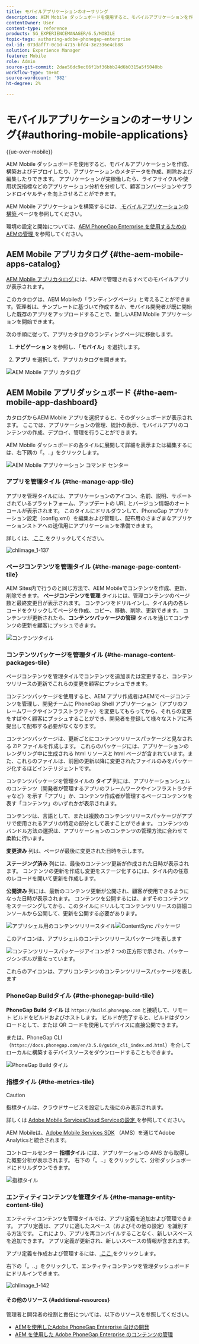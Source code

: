 ```yaml
---
title: モバイルアプリケーションのオーサリング
description: AEM Mobile ダッシュボードを使用すると、モバイルアプリケーションを作成、構築およびデプロイしたり、アプリケーションのメタデータを作成、削除および編集したりできます。 このページでは、この機能について詳しく見ていきます。
contentOwner: User
content-type: reference
products: SG_EXPERIENCEMANAGER/6.5/MOBILE
topic-tags: authoring-adobe-phonegap-enterprise
exl-id: 073daff7-0c1d-4715-bfd4-3e2336e4cb88
solution: Experience Manager
feature: Mobile
role: Admin
source-git-commit: 2dae56dc9ec66f1bf36bbb24d6b0315a5f5040bb
workflow-type: tm+mt
source-wordcount: '982'
ht-degree: 2%

---
```


# モバイルアプリケーションのオーサリング{#authoring-mobile-applications}

{{ue-over-mobile}}

AEM Mobile ダッシュボードを使用すると、モバイルアプリケーションを作成、構築およびデプロイしたり、アプリケーションのメタデータを作成、削除および編集したりできます。 アプリケーションが実稼働したら、ライフサイクルや使用状況指標などのアプリケーション分析を分析して、顧客コンバージョンやブランドロイヤルティを向上させることができます。

AEM Mobile アプリケーションを構築するには、[ モバイルアプリケーションの構築 ](/help/mobile/building-app-mobile-phonegap.md) ページを参照してください。

環境の設定と開始については、[AEM PhoneGap Enterprise を使用するためのAEMの管理 ](/help/mobile/administer-phonegap.md) を参照してください。

## AEM Mobile アプリカタログ {#the-aem-mobile-apps-catalog}

[AEM Mobile アプリカタログ ](http://localhost:4502/aem/apps.html/content/phonegap) には、AEMで管理されるすべてのモバイルアプリが表示されます。

このカタログは、AEM Mobileの「ランディングページ」と考えることができます。管理者は、テンプレートに基づいて作成するか、モバイル開発者が既に開始した既存のアプリをアップロードすることで、新しいAEM Mobile アプリケーションを開始できます。

次の手順に従って、アプリカタログのランディングページに移動します。

1. **ナビゲーション** を参照し、「**モバイル**」を選択します。

1. **アプリ** を選択して、アプリカタログを開きます。

![AEM Mobile アプリ カタログ ](assets/chlimage_1-135.png)

## AEM Mobile アプリダッシュボード {#the-aem-mobile-app-dashboard}

カタログからAEM Mobile アプリを選択すると、そのダッシュボードが表示されます。 ここでは、アプリケーションの管理、統計の表示、モバイルアプリのコンテンツの作成、デプロイ、管理を行うことができます。

AEM Mobile ダッシュボードの各タイルに展開して詳細を表示または編集するには、右下隅の「。..」をクリックします。

![AEM Mobile アプリケーション コマンド センター ](assets/chlimage_1-136.png)

### アプリを管理タイル {#the-manage-app-tile}

アプリを管理タイルには、アプリケーションのアイコン、名前、説明、サポートされているプラットフォーム、アップデートの URL とバージョン情報のオートコールが表示されます。 このタイルにドリルダウンして、PhoneGap アプリケーション設定（config.xml）を編集および管理し、配布用のさまざまなアプリケーションストアへの送信用にアプリケーションを準備できます。

詳しくは、[ ここ ](/help/mobile/phonegap-app-details-tile.md) をクリックしてください。

![chlimage_1-137](assets/chlimage_1-137.png)

### ページコンテンツを管理タイル {#the-manage-page-content-tile}

AEM Sites内で行うのと同じ方法で、AEM Mobileでコンテンツを作成、更新、削除できます。 **ページコンテンツを管理** タイルには、管理コンテンツのページ数と最終変更日が表示されます。 コンテンツをドリルインし、タイル内の各レコードをクリックしてページを作成、コピー、移動、削除、更新できます。 コンテンツが更新されたら、**コンテンツパッケージの管理** タイルを通じてコンテンツの更新を顧客にプッシュできます。

![ コンテンツタイル ](assets/chlimage_1-138.png)

### コンテンツパッケージを管理タイル {#the-manage-content-packages-tile}

ページコンテンツを管理タイルでコンテンツを追加または変更すると、コンテンツリリースの更新でこれらの変更を顧客にプッシュできます。

コンテンツパッケージを使用すると、AEM アプリ作成者はAEMでページコンテンツを管理し、開発チームに PhoneGap Shell アプリケーション（アプリのフレームワークやインフラストラクチャ）を変更してもらってから、それらの変更をすばやく顧客にプッシュすることができ、開発者を登録して様々なストアに再提出して配布する必要がなくなります。

コンテンツパッケージは、更新ごとにコンテンツリリースパッケージと見なされる ZIP ファイルを作成します。 これらのパッケージには、アプリケーションのレンダリング中に生成される html リソースと html ページが含まれています。また、これらのファイルは、前回の更新以降に変更されたファイルのみをパッケージ化するほどインテリジェントです。

コンテンツパッケージを管理タイルの **タイプ** 列には、アプリケーションシェルのコンテンツ（開発者が管理するアプリのフレームワークやインフラストラクチャなど）を示す「アプリ」か、コンテンツ作成者が管理するページコンテンツを表す「コンテンツ」のいずれかが表示されます。

コンテンツは、言語として、または複数のコンテンツリリースパッケージがアプリで使用されるアプリの特定の部分として表すことができます。 コンテンツのバンドル方法の選択は、アプリケーションのコンテンツの管理方法に合わせて柔軟に行います。

**変更済み** 列は、ページが最後に変更された日時を示します。

**ステージング済み** 列には、最後のコンテンツ更新が作成された日時が表示されます。 コンテンツの更新を作成し変更をステージ化するには、タイル内の任意のレコードを開いて更新を作成します。

**公開済み** 列には、最新のコンテンツ更新が公開され、顧客が使用できるようになった日時が表示されます。 コンテンツを公開するには、まずそのコンテンツをステージングしてから、このタイルにドリルしてコンテンツリリースの詳細コンソールから公開して、更新を公開する必要があります。

![ アプリシェル用のコンテンツリリースタイル ](assets/chlimage_1-139.png)![ContentSync パッケージ ](do-not-localize/chlimage_1-5.png)

このアイコンは、アプリシェルのコンテンツリリースパッケージを表します

![ コンテンツリリースパッケージアイコンが 2 つの正方形で示され、パッケージシンボルが重なっています。](do-not-localize/chlimage_1-6.png)

これらのアイコンは、アプリコンテンツのコンテンツリリースパッケージを表します

### PhoneGap Buildタイル {#the-phonegap-build-tile}

**PhoneGap Build タイル** は `https://build.phonegap.com` と接続して、リモート ビルドをビルドおよびホストします。 ビルドが完了すると、ビルドはダウンロードとして、または QR コードを使用してデバイスに直接公開できます。

または、PhoneGap CLI （`https://docs.phonegap.com/en/3.5.0/guide_cli_index.md.html`）を介してローカルに構築するデバイスソースをダウンロードすることもできます。

![PhoneGap Build タイル ](assets/chlimage_1-140.png)

### 指標タイル {#the-metrics-tile}

>[!CAUTION]
>
>指標タイルは、クラウドサービスを設定した後にのみ表示されます。
>
>詳しくは [Adobe Mobile ServicesCloud Serviceの設定 ](/help/mobile/configure-adobe-mobile-cloud-service.md) を参照してください。

AEM Mobileは、[Adobe Mobile Services SDK](https://experienceleague.adobe.com/docs/mobile.html) （AMS）を通じてAdobe Analyticsと統合されます。

コントロールセンター **指標タイル** には、アプリケーションの AMS から取得した概要分析が表示されます。 右下の「。..」をクリックして、分析ダッシュボードにドリルダウンできます。

![ 指標タイル ](assets/chlimage_1-141.png)

### エンティティコンテンツを管理タイル {#the-manage-entity-content-tile}

エンティティコンテンツを管理タイルでは、アプリ定義を追加および管理できます。 アプリ定義は、アプリに適したスペース（およびその他の設定）を識別する方法です。 これにより、アプリを再コンパイルすることなく、新しいスペースを追加できます。 アプリ定義が更新され、新しいスペースの情報が含まれます。

アプリ定義を作成および管理するには、[ ここ ](/help/mobile/phonegap-app-definitions.md) をクリックします。

右下の「。..」をクリックして、エンティティコンテンツを管理ダッシュボードにドリルインできます。

![chlimage_1-142](assets/chlimage_1-142.png)

#### その他のリソース {#additional-resources}

管理者と開発者の役割と責任については、以下のリソースを参照してください。

* [AEMを使用したAdobe PhoneGap Enterprise 向けの開発](/help/mobile/developing-in-phonegap.md)
* [AEM を使用した Adobe PhoneGap Enterprise のコンテンツの管理](/help/mobile/administer-phonegap.md)
